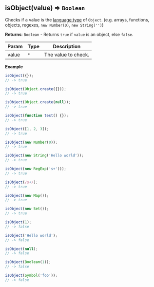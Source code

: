<a name="isObject"></a>

## isObject(value) ⇒ <code>Boolean</code>
Checks if a value is the [language type](https://262.ecma-international.org/#sec-ecmascript-language-types) of `Object`. (e.g. arrays, functions, objects, regexes, `new Number(0)`, `new String('')`)

**Returns**: <code>Boolean</code> - Returns `true` if `value` is an object, else `false`.

| Param | Type | Description |
| --- | --- | --- |
| value | <code>\*</code> | The value to check. |

**Example**  
```js
isObject({});
// -> true

isObject(Object.create({}));
// -> true

isObject(Object.create(null));
// -> true

isObject(function test() {});
// -> true

isObject([1, 2, 3]);
// -> true

isObject(new Number(0));
// -> true

isObject(new String('Hello world'));
// -> true

isObject(new RegExp('s+')));
// -> true

isObject(/s+/);
// -> true

isObject(new Map());
// -> true

isObject(new Set());
// -> true

isObject(1);
// -> false

isObject('Hello world');
// -> false

isObject(null);
// -> false

isObject(Boolean(1));
// -> false

isObject(Symbol('foo'));
// -> false
```
